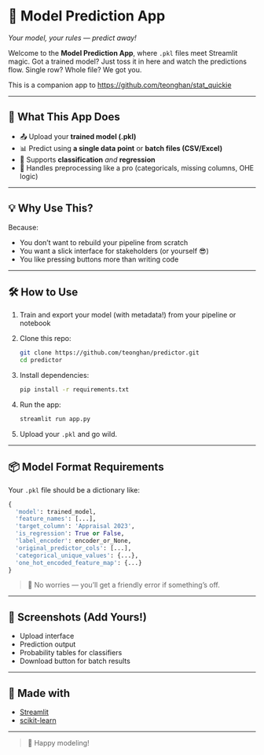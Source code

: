 # 🔮 Model Prediction App  
*Your model, your rules — predict away!*

Welcome to the **Model Prediction App**, where `.pkl` files meet Streamlit magic. Got a trained model? Just toss it in here and watch the predictions flow. Single row? Whole file? We got you.

This is a companion app to https://github.com/teonghan/stat_quickie

---

## 🚀 What This App Does

- 📤 Upload your **trained model (.pkl)**  
- 📊 Predict using **a single data point** or **batch files (CSV/Excel)**  
- 🧠 Supports **classification** _and_ **regression**  
- 🧼 Handles preprocessing like a pro (categoricals, missing columns, OHE logic)

---

## 💡 Why Use This?

Because:
- You don’t want to rebuild your pipeline from scratch
- You want a slick interface for stakeholders (or yourself 😎)
- You like pressing buttons more than writing code

---

## 🛠️ How to Use

1. Train and export your model (with metadata!) from your pipeline or notebook
2. Clone this repo:

   ```bash
   git clone https://github.com/teonghan/predictor.git
   cd predictor
   ```

3. Install dependencies:

   ```bash
   pip install -r requirements.txt
   ```

4. Run the app:

   ```bash
   streamlit run app.py
   ```

5. Upload your `.pkl` and go wild.

---

## 📦 Model Format Requirements

Your `.pkl` file should be a dictionary like:

```python
{
  'model': trained_model,
  'feature_names': [...],
  'target_column': 'Appraisal 2023',
  'is_regression': True or False,
  'label_encoder': encoder_or_None,
  'original_predictor_cols': [...],
  'categorical_unique_values': {...},
  'one_hot_encoded_feature_map': {...}
}
```

> 🧙 No worries — you’ll get a friendly error if something’s off.

---

## 📸 Screenshots (Add Yours!)

- Upload interface  
- Prediction output  
- Probability tables for classifiers  
- Download button for batch results

---

## 🤘 Made with

- [Streamlit](https://streamlit.io)
- [scikit-learn](https://scikit-learn.org)

---

> 🎉 Happy modeling!
